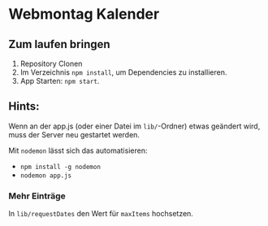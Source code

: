 # Webmontag Kalender

## Zum laufen bringen

1. Repository Clonen
2. Im Verzeichnis `npm install`, um Dependencies zu installieren.
3. App Starten: `npm start`.


## Hints:

Wenn an der app.js (oder einer Datei im `lib/`-Ordner) etwas geändert wird, muss
der Server neu gestartet werden.

Mit `nodemon` lässt sich das automatisieren:

- `npm install -g nodemon`
- `nodemon app.js`

### Mehr Einträge

In `lib/requestDates` den Wert für `maxItems` hochsetzen.
